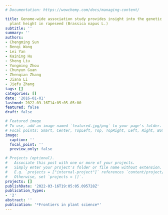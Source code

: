```yaml
---
# Documentation: https://wowchemy.com/docs/managing-content/

title: Genome-wide association study provides insight into the genetic control of
  plant height in rapeseed (Brassica napus L.)
subtitle: ''
summary: ''
authors:
- Chengming Sun
- Benqi Wang
- Lei Yan
- Kaining Hu
- Sheng Liu
- Yongming Zhou
- Chunyun Guan
- Zhenqian Zhang
- Jiana Li
- Jiefu Zhang
tags: []
categories: []
date: '2016-01-01'
lastmod: 2022-03-16T14:05:05-05:00
featured: false
draft: false

# Featured image
# To use, add an image named `featured.jpg/png` to your page's folder.
# Focal points: Smart, Center, TopLeft, Top, TopRight, Left, Right, BottomLeft, Bottom, BottomRight.
image:
  caption: ''
  focal_point: ''
  preview_only: false

# Projects (optional).
#   Associate this post with one or more of your projects.
#   Simply enter your project's folder or file name without extension.
#   E.g. `projects = ["internal-project"]` references `content/project/deep-learning/index.md`.
#   Otherwise, set `projects = []`.
projects: []
publishDate: '2022-03-16T19:05:05.095728Z'
publication_types:
- '2'
abstract: ''
publication: '*Frontiers in plant science*'
---
```

